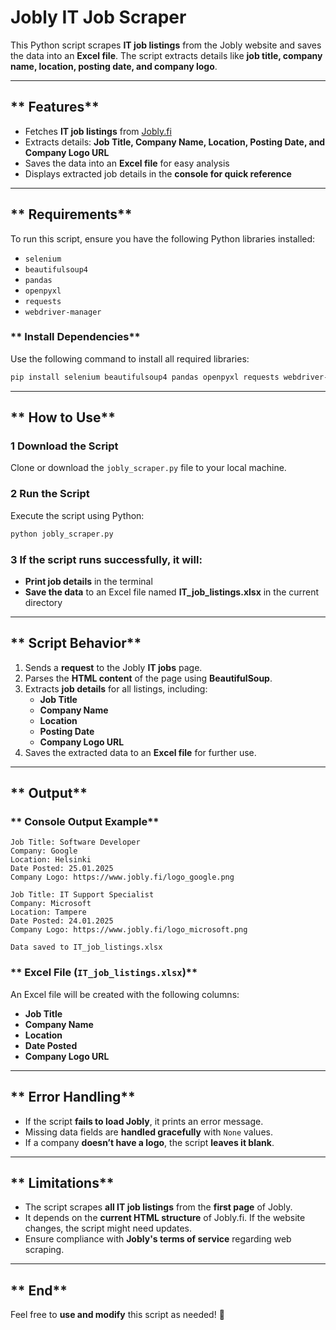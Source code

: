 # **Jobly IT Job Scraper**  
This Python script scrapes **IT job listings** from the Jobly website and saves the data into an **Excel file**. The script extracts details like **job title, company name, location, posting date, and company logo**.  

---

## ** Features**  
- Fetches **IT job listings** from [Jobly.fi](https://www.jobly.fi/)  
- Extracts details: **Job Title, Company Name, Location, Posting Date, and Company Logo URL**  
- Saves the data into an **Excel file** for easy analysis  
- Displays extracted job details in the **console for quick reference**  

---

## ** Requirements**  
To run this script, ensure you have the following Python libraries installed:  

- `selenium`  
- `beautifulsoup4`  
- `pandas`  
- `openpyxl`  
- `requests`  
- `webdriver-manager`  

### ** Install Dependencies**  
Use the following command to install all required libraries:  
```sh  
pip install selenium beautifulsoup4 pandas openpyxl requests webdriver-manager  
```

---

## ** How to Use**  

### **1️ Download the Script**  
Clone or download the `jobly_scraper.py` file to your local machine.  

### **2️ Run the Script**  
Execute the script using Python:  
```sh  
python jobly_scraper.py  
```

### **3️ If the script runs successfully, it will:**  
- **Print job details** in the terminal  
- **Save the data** to an Excel file named **IT_job_listings.xlsx** in the current directory  

---

## ** Script Behavior**  
1. Sends a **request** to the Jobly **IT jobs** page.  
2. Parses the **HTML content** of the page using **BeautifulSoup**.  
3. Extracts **job details** for all listings, including:  
   - **Job Title**  
   - **Company Name**  
   - **Location**  
   - **Posting Date**  
   - **Company Logo URL**  
4. Saves the extracted data to an **Excel file** for further use.  

---

## ** Output**  

### ** Console Output Example**  
```
Job Title: Software Developer  
Company: Google  
Location: Helsinki  
Date Posted: 25.01.2025  
Company Logo: https://www.jobly.fi/logo_google.png  

Job Title: IT Support Specialist  
Company: Microsoft  
Location: Tampere  
Date Posted: 24.01.2025  
Company Logo: https://www.jobly.fi/logo_microsoft.png  

Data saved to IT_job_listings.xlsx  
```

### ** Excel File (`IT_job_listings.xlsx`)**  
An Excel file will be created with the following columns:  
- **Job Title**  
- **Company Name**  
- **Location**  
- **Date Posted**  
- **Company Logo URL**  

---

## ** Error Handling**  
- If the script **fails to load Jobly**, it prints an error message.  
- Missing data fields are **handled gracefully** with `None` values.  
- If a company **doesn’t have a logo**, the script **leaves it blank**.  

---

## ** Limitations**  
- The script scrapes **all IT job listings** from the **first page** of Jobly.  
- It depends on the **current HTML structure** of Jobly.fi. If the website changes, the script might need updates.  
- Ensure compliance with **Jobly's terms of service** regarding web scraping.  

---

## ** End**  
Feel free to **use and modify** this script as needed! 🚀
